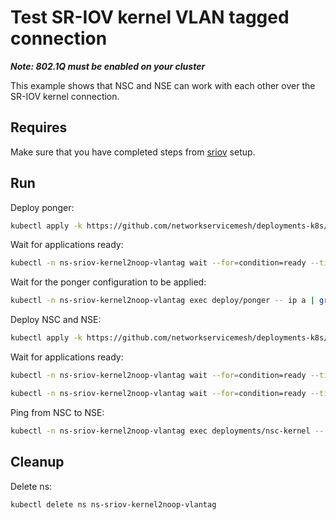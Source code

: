 # Test SR-IOV kernel VLAN tagged connection

**_Note: 802.1Q must be enabled on your cluster_**

This example shows that NSC and NSE can work with each other over the SR-IOV kernel connection.

## Requires

Make sure that you have completed steps from [sriov](../../sriov_vlantag) setup.

## Run

Deploy ponger:
```bash
kubectl apply -k https://github.com/networkservicemesh/deployments-k8s/examples/use-cases/SriovKernel2NoopVlanTag/ponger?ref=ffa8747051ad931e55245b3f09f86fb0fef3f1de
```

Wait for applications ready:
```bash
kubectl -n ns-sriov-kernel2noop-vlantag wait --for=condition=ready --timeout=1m pod -l app=ponger
```

Wait for the ponger configuration to be applied:
```bash
kubectl -n ns-sriov-kernel2noop-vlantag exec deploy/ponger -- ip a | grep "172.16.1.100"
```

Deploy NSC and NSE:
```bash
kubectl apply -k https://github.com/networkservicemesh/deployments-k8s/examples/use-cases/SriovKernel2NoopVlanTag?ref=ffa8747051ad931e55245b3f09f86fb0fef3f1de
```

Wait for applications ready:
```bash
kubectl -n ns-sriov-kernel2noop-vlantag wait --for=condition=ready --timeout=1m pod -l app=nsc-kernel
```
```bash
kubectl -n ns-sriov-kernel2noop-vlantag wait --for=condition=ready --timeout=1m pod -l app=nse-noop
```

Ping from NSC to NSE:
```bash
kubectl -n ns-sriov-kernel2noop-vlantag exec deployments/nsc-kernel -- ping -c 4 172.16.1.100
```

## Cleanup

Delete ns:
```bash
kubectl delete ns ns-sriov-kernel2noop-vlantag
```
